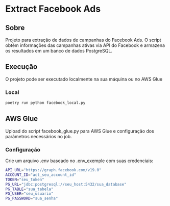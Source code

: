# Extract Facebook Ads

## Sobre
Projeto para extração de dados de campanhas do Facebook Ads. O script obtém informações das campanhas ativas via API do Facebook e armazena os resultados em um banco de dados PostgreSQL.

## Execução
O projeto pode ser executado localmente na sua máquina ou no AWS Glue

### Local
```bash
poetry run python facebook_local.py
```
## AWS Glue
Upload do script facebook_glue.py para AWS Glue e configuração dos parâmetros necessários no job.

### Configuração
Crie um arquivo .env baseado no .env_exemple com suas credenciais:

```bash
API_URL="https://graph.facebook.com/v19.0"
ACCOUNT_ID="act_seu_account_id"
TOKEN="seu_token"
PG_URL="jdbc:postgresql://seu_host:5432/sua_database"
PG_TABLE="sua_tabela"
PG_USER="seu_usuario"
PG_PASSWORD="sua_senha"
```
